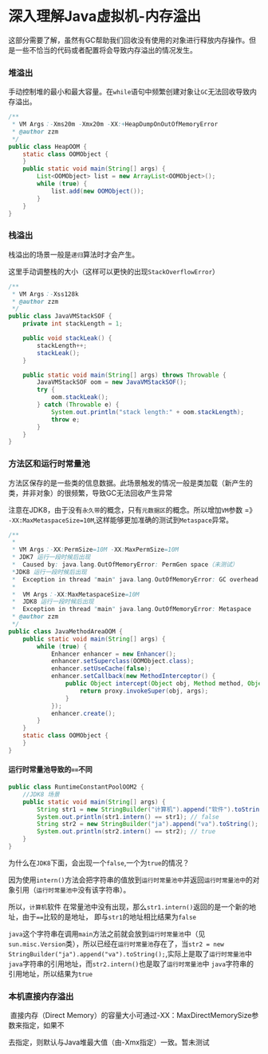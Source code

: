 # 深入理解Java虚拟机-内存溢出

这部分需要了解，虽然有GC帮助我们回收没有使用的对象进行释放内存操作。但是一些不恰当的代码或者配置将会导致内存溢出的情况发生。

### 堆溢出

手动控制堆的最小和最大容量。在`while`语句中频繁创建对象让`GC`无法回收导致内存溢出。

```java
/**
 * VM Args：-Xms20m -Xmx20m -XX:+HeapDumpOnOutOfMemoryError
 * @author zzm
 */
public class HeapOOM {
    static class OOMObject {
    }
    public static void main(String[] args) {
        List<OOMObject> list = new ArrayList<OOMObject>();
        while (true) {
            list.add(new OOMObject());
        }
    }
}
```



### 栈溢出

栈溢出的场景一般是`递归`算法时才会产生。

这里手动调整栈的大小（这样可以更快的出现`StackOverflowError`）

```java
/**
 * VM Args：-Xss128k
 * @author zzm
 */
public class JavaVMStackSOF {
    private int stackLength = 1;

    public void stackLeak() {
        stackLength++;
        stackLeak();
    }

    public static void main(String[] args) throws Throwable {
        JavaVMStackSOF oom = new JavaVMStackSOF();
        try {
            oom.stackLeak();
        } catch (Throwable e) {
            System.out.println("stack length:" + oom.stackLength);
            throw e;
        }
    }
}
```





### 方法区和运行时常量池

方法区保存的是一些类的信息数据。此场景触发的情况一般是类加载（新产生的类，并非对象）的很频繁，导致GC无法回收产生异常

注意在JDK8，由于没有`永久带`的概念，只有`元数据区`的概念。所以增加`VM`参数 =》 `-XX:MaxMetaspaceSize=10M`,这样能够更加准确的测试到`Metaspace`异常。

```java
/**
 *
 * VM Args：-XX:PermSize=10M -XX:MaxPermSize=10M
 * JDK7 运行一段时候后出现
 *  Caused by: java.lang.OutOfMemoryError: PermGen space（未测试）
 *JDK8 运行一段时候后出现
 *  Exception in thread "main" java.lang.OutOfMemoryError: GC overhead limit exceeded
 *
 *  VM Args：-XX:MaxMetaspaceSize=10M
 *  JDK8 运行一段时候后出现
 *  Exception in thread "main" java.lang.OutOfMemoryError: Metaspace
 * @author zzm
 */
public class JavaMethodAreaOOM {
    public static void main(String[] args) {
        while (true) {
            Enhancer enhancer = new Enhancer();
            enhancer.setSuperclass(OOMObject.class);
            enhancer.setUseCache(false);
            enhancer.setCallback(new MethodInterceptor() {
                public Object intercept(Object obj, Method method, Object[] args, MethodProxy proxy) throws Throwable {
                    return proxy.invokeSuper(obj, args);
                }
            });
            enhancer.create();
        }
    }
    static class OOMObject {
    }
}

```



#### 运行时常量池导致的`==`不同

```java
public class RuntimeConstantPoolOOM2 {
    //JDK8 场景
    public static void main(String[] args) {
        String str1 = new StringBuilder("计算机").append("软件").toString();
        System.out.println(str1.intern() == str1); // false
        String str2 = new StringBuilder("ja").append("va").toString();
        System.out.println(str2.intern() == str2); // true
    }
}

```

为什么在`JDK8`下面，会出现一个`false`,一个为`true`的情况？

因为使用`intern()`方法会把字符串的值放到`运行时常量池中`并返回`运行时常量池中`的对象引用（`运行时常量池中`没有该字符串）。

所以，`计算机`软件 在常量池中没有出现，那么`str1.intern()`返回的是一个新的地址，由于`==`比较的是地址， 即与`str1`的地址相比结果为`false`

`java`这个字符串在调用`main`方法之前就会放到`运行时常量池`中（见`sun.misc.Version`类），所以已经在`运行时常量池`存在了，当`str2 = new StringBuilder("ja").append("va").toString();`,实际上是取了`运行时常量池`中 `java`字符串的引用地址，而`str2.intern()`也是取了`运行时常量池`中 `java`字符串的引用地址，所以结果为`true`





### 本机直接内存溢出

​		直接内存（Direct Memory）的容量大小可通过-XX：MaxDirectMemorySize参数来指定，如果不

去指定，则默认与Java堆最大值（由-Xmx指定）一致。暂未测试